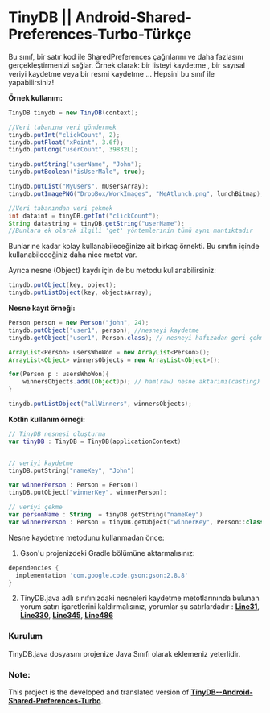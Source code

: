 # TinyDB || Android-Shared-Preferences-Turbo-Türkçe


Bu sınıf, bir satır kod ile SharedPreferences çağrılarını ve daha fazlasını gerçekleştirmenizi sağlar. Örnek olarak: bir listeyi kaydetme , bir sayısal veriyi kaydetme veya bir resmi kaydetme ... Hepsini bu sınıf ile yapabilirsiniz!


**Örnek kullanım:**
```Java
TinyDB tinydb = new TinyDB(context);

//Veri tabanına veri göndermek
tinydb.putInt("clickCount", 2);
tinydb.putFloat("xPoint", 3.6f);
tinydb.putLong("userCount", 39832L);

tinydb.putString("userName", "John");
tinydb.putBoolean("isUserMale", true); 

tinydb.putList("MyUsers", mUsersArray);
tinydb.putImagePNG("DropBox/WorkImages", "MeAtlunch.png", lunchBitmap);

//Veri tabanından veri çekmek
int dataint = tinyDB.getInt("clickCount");
String datastring = tinyDB.getString("userName");
//Bunlara ek olarak ilgili 'get' yöntemlerinin tümü aynı mantıktadır

```


Bunlar ne kadar kolay kullanabileceğinize ait birkaç örnekti. Bu sınıfın içinde kullanabileceğiniz daha nice metot var.



Ayrıca nesne (Object) kaydı için de bu metodu kullanabilirsiniz: 
```Java
tinydb.putObject(key, object);
tinydb.putListObject(key, objectsArray);
```
**Nesne kayıt örneği:**
```Java
Person person = new Person("john", 24);
tinydb.putObject("user1", person); //nesneyi kaydetme
tinydb.getObject("user1", Person.class); // nesneyi hafızadan geri çekme

ArrayList<Person> usersWhoWon = new ArrayList<Person>();
ArrayList<Object> winnersObjects = new ArrayList<Object>();

for(Person p : usersWhoWon){
    winnersObjects.add((Object)p); // ham(raw) nesne aktarımı(casting)
}

tinydb.putListObject("allWinners", winnersObjects);
```
**Kotlin kullanım örneği:**
```Kotlin
// TinyDB nesnesi oluşturma
var tinyDB : TinyDB = TinyDB(applicationContext)


// veriyi kaydetme
tinyDB.putString("nameKey", "John")

var winnerPerson : Person = Person()
tinyDB.putObject("winnerKey", winnerPerson);

// veriyi çekme
var personName : String  = tinyDB.getString("nameKey")
var winnerPerson : Person = tinyDB.getObject("winnerKey", Person::class.java)
```


Nesne kaydetme metodunu kullanmadan önce: 

1. Gson'u projenizdeki Gradle bölümüne aktarmalısınız:
```gradle
dependencies {
  implementation 'com.google.code.gson:gson:2.8.8'
}
```

2. TinyDB.java adlı sınıfınızdaki nesneleri kaydetme metotlarınında bulunan yorum satırı işaretlerini kaldırmalısınız, yorumlar şu satırlardadır : [**Line31**][5], [**Line330**][2], [**Line345**][3], [**Line486**][4]




### Kurulum
TinyDB.java dosyasını projenize Java Sınıfı olarak eklemeniz yeterlidir.




### Note:
This project is the developed and translated version of  [ **TinyDB--Android-Shared-Preferences-Turbo**][7].


[1]:  http://search.maven.org/#artifactdetails%7Ccom.google.code.gson%7Cgson%7C2.4%7Cjar
[2]:  https://github.com/kcochibili/TinyDB--Android-Shared-Preferences-Turbo/blob/master/TinyDB.java#L330 
[3]:  https://github.com/kcochibili/TinyDB--Android-Shared-Preferences-Turbo/blob/master/TinyDB.java#L345
[4]:  https://github.com/kcochibili/TinyDB--Android-Shared-Preferences-Turbo/blob/master/TinyDB.java#L486
[5]:  https://github.com/kcochibili/TinyDB--Android-Shared-Preferences-Turbo/blob/master/TinyDB.java#L31  
[6]:  https://bit.ly/learn_app_dev_videos
[7]:  https://github.com/kcochibili/TinyDB--Android-Shared-Preferences-Turbo

